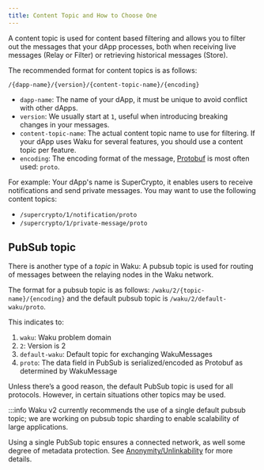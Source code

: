 ```yaml
---
title: Content Topic and How to Choose One
---
```


A content topic is used for content based filtering and allows you to filter out the messages that your dApp processes,
both when receiving live messages (Relay or Filter) or retrieving historical messages (Store).

The recommended format for content topics is as follows:

`/{dapp-name}/{version}/{content-topic-name}/{encoding}`

- `dapp-name`: The name of your dApp, it must be unique to avoid conflict with other dApps.
- `version`: We usually start at `1`, useful when introducing breaking changes in your messages.
- `content-topic-name`: The actual content topic name to use for filtering.
  If your dApp uses Waku for several features,
  you should use a content topic per feature.
- `encoding`: The encoding format of the message, [Protobuf](https://developers.google.com/protocol-buffers) is most often used: `proto`.

For example: Your dApp's name is SuperCrypto,
it enables users to receive notifications and send private messages.
You may want to use the following content topics:

- `/supercrypto/1/notification/proto`
- `/supercrypto/1/private-message/proto`

## PubSub topic

There is another type of a _topic_ in Waku: A pubsub topic is used for routing of messages between the relaying nodes in the Waku network.

The format for a pubsub topic is as follows:
`/waku/2/{topic-name}/{encoding}` and the default pubsub topic is `/waku/2/default-waku/proto`.

This indicates to:

1. `waku`: Waku problem domain
2. `2`: Version is 2
3. `default-waku`: Default topic for exchanging WakuMessages
4. `proto`: The data field in PubSub is serialized/encoded as Protobuf as determined by WakuMessage

Unless there’s a good reason, the default PubSub topic is used for all protocols. However, in certain situations other topics may be used.

:::info Waku v2 currently recommends the use of a single default pubsub topic; we are working on pubsub topic sharding to enable scalability of large applications.

Using a single PubSub topic ensures a connected network, as well some degree of metadata protection. See [Anonymity/Unlinkability](https://rfc.vac.dev/spec/10/#anonymity--unlinkability) for more details.
